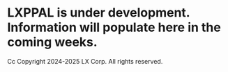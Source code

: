 # LXPPAL is under development. Information will populate here in the coming weeks.

Cc Copyright 2024-2025 LX Corp. All rights reserved.
